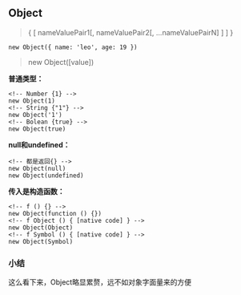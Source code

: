 ## Object

> { [ nameValuePair1[, nameValuePair2[, ...nameValuePairN] ] ] }   

```
new Object({ name: 'leo', age: 19 })
```   

> new Object([value])   

**普通类型：**   
```
<!-- Number {1} -->
new Object(1)
<!-- String {"1"} -->
new Object('1')
<!-- Bolean {true} -->
new Object(true)
```

**null和undefined：**   
```
<!-- 都是返回{} -->
new Object(null)
new Object(undefined)
```

**传入是构造函数：**   
```
<!-- f () {} -->
new Object(function () {})
<!-- f Object () { [native code] } -->
new Object(Object)
<!-- f Symbol () { [native code] } -->
new Object(Symbol)
```   

### 小结
这么看下来，Object略显累赘，远不如对象字面量来的方便